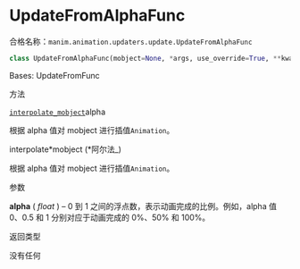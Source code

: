 # UpdateFromAlphaFunc

合格名称：`manim.animation.updaters.update.UpdateFromAlphaFunc`

```py
class UpdateFromAlphaFunc(mobject=None, *args, use_override=True, **kwargs)
```

Bases: UpdateFromFunc

方法

[`interpolate_mobject`]()alpha

根据 alpha 值对 mobject 进行插值`Animation`。

interpolate*mobject (*阿尔法\_)

根据 alpha 值对 mobject 进行插值`Animation`。

参数

**alpha** ( _float_ ) – 0 到 1 之间的浮点数，表示动画完成的比例。例如，alpha 值 0、0.5 和 1 分别对应于动画完成的 0%、50% 和 100%。

返回类型

没有任何
